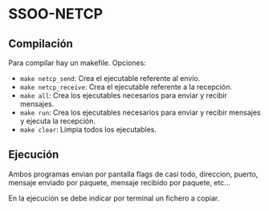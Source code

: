 # SSOO-NETCP

## Compilación
Para compilar hay un makefile. Opciones:

* `make netcp_send`: Crea el ejecutable referente al envío.
* `make netcp_receive`: Crea el ejecutable referente a la recepción.
* `make all`: Crea los ejecutables necesarios para enviar y recibir mensajes.
* `make run`: Crea los ejecutables necesarios para enviar y recibir mensajes y ejecuta la recepción.
* `make clear`: Limpia todos los ejecutables.

## Ejecución
Ambos programas envian por pantalla flags de casi todo, direccion, puerto, mensaje enviado por paquete, mensaje recibido por paquete, etc...

En la ejecución se debe indicar por terminal un fichero a copiar.
